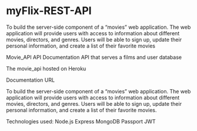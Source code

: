 # myFlix-REST-API
To build the server-side component of a “movies” web application. 
The web application will provide users with access to information about different movies, directors, and genres. 
Users will be able to sign up, update their personal information, and create a list of their favorite movies

Movie_API API Documentation
API that serves a films and user database

The movie_api hosted on Heroku

Documentation URL

To build the server-side component of a “movies” web application. The web application will provide users with access to information about different movies, directors, and genres. Users will be able to sign up, update their personal information, and create a list of their favorite movies.

Technologies used:
Node.js
Express
MongoDB
Passport
JWT